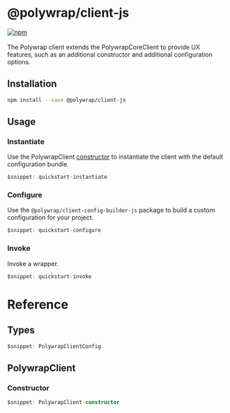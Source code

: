 # @polywrap/client-js
<a href="https://www.npmjs.com/package/@polywrap/client-js" target="_blank" rel="noopener noreferrer">
<img src="https://img.shields.io/npm/v/@polywrap/client-js.svg" alt="npm"/>
</a>

<br/>
<br/>
The Polywrap client extends the PolywrapCoreClient to provide UX features, such as an additional constructor and additional configuration options.

## Installation

```bash
npm install --save @polywrap/client-js
```

## Usage

### Instantiate

Use the PolywrapClient [constructor](#constructor) to instantiate the client with the default configuration bundle.

```ts
$snippet: quickstart-instantiate
```

### Configure

Use the `@polywrap/client-config-builder-js` package to build a custom configuration for your project.

```ts
$snippet: quickstart-configure
```

### Invoke

Invoke a wrapper.

```ts
$snippet: quickstart-invoke
```

# Reference

## Types

```ts
$snippet: PolywrapClientConfig
```

## PolywrapClient

### Constructor
```ts
$snippet: PolywrapClient-constructor
```